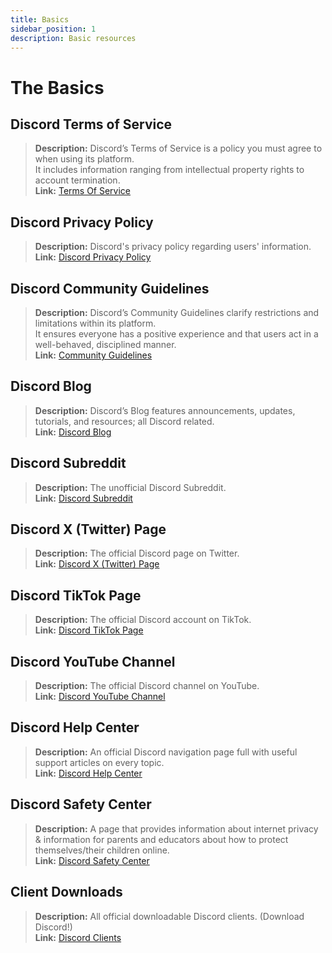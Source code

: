 ```yaml
---
title: Basics
sidebar_position: 1
description: Basic resources
---
```


# The Basics

## Discord Terms of Service

> **Description:** Discord’s Terms of Service is a policy you must agree to when using its platform.   <br/>
It includes information ranging from intellectual property rights to account termination.   <br/>
**Link:** [Terms Of Service](https://dis.gd/terms)

## Discord Privacy Policy

> **Description:** Discord's privacy policy regarding users' information.  <br/>
**Link:** [Discord Privacy Policy](https://discord.com/privacy)

## Discord Community Guidelines

> **Description:** Discord’s Community Guidelines clarify restrictions and limitations within its platform.   <br/>
It ensures everyone has a positive experience and that users act in a well-behaved, disciplined manner.   <br/>
**Link:** [Community Guidelines](https://dis.gd/guidelines)

## Discord Blog

> **Description:** Discord’s Blog features announcements, updates, tutorials, and resources; all Discord related.   <br/>
**Link:** [Discord Blog](https://discord.com/blog)

## Discord Subreddit

> **Description:** The unofficial Discord Subreddit.   <br/>
**Link:** [Discord Subreddit](https://www.reddit.com/r/discordapp/)

## Discord X (Twitter) Page

> **Description:** The official Discord page on Twitter.   <br/>
**Link:** [Discord X (Twitter) Page](https://x.com/discord)

## Discord TikTok Page
> __Description:__ The official Discord account on TikTok.   <br/>
__Link:__ [Discord TikTok Page](https://tiktok.com/@discord)

## Discord YouTube Channel

> **Description:** The official Discord channel on YouTube.   <br/>
**Link:** [Discord YouTube Channel](https://www.youtube.com/c/discord)

## Discord Help Center

> **Description:** An official Discord navigation page full with useful support articles on every topic.   <br/>
**Link:** [Discord Help Center](https://support.discord.com)

## Discord Safety Center

> **Description:** A page that provides information about internet privacy & information for parents and educators about how to protect themselves/their children online.  <br/>
**Link:** [Discord Safety Center](https://discord.com/safety)

## Client Downloads

> **Description:** All official downloadable Discord clients. (Download Discord!)   <br/>
**Link:** [Discord Clients](https://discord.com/download)
